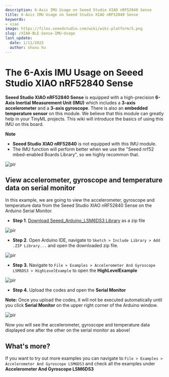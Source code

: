 ```yaml
---
description: 6-Axis IMU Usage on Seeed Studio XIAO nRF52840 Sense
title: 6-Axis IMU Usage on Seeed Studio XIAO nRF52840 Sense
keywords:
- xiao
image: https://files.seeedstudio.com/wiki/wiki-platform/S.png
slug: /XIAO-BLE-Sense-IMU-Usage
last_update:
  date: 1/11/2023
  author: shuxu hu
---
```


# The 6-Axis IMU Usage on Seeed Studio XIAO nRF52840 Sense

**Seeed Studio XIAO nRF52840 Sense** is equipped with a high-precision  **6-Axis Inertial Measurement Unit (IMU)** which includes a **3-axis accelerometer** and a **3-axis gyroscope**. There is also an **embedded temperature sensor** on this module. We believe that this module can greatly help in your TinyML projects. This wiki will introduce the basics of using this IMU on this board.

**Note**

- **Seeed Studio XIAO nRF52840** is not equipped with this IMU module.
- The IMU function will perform better when we use the "Seeed nrf52 mbed-enabled Boards Library", so we highly recommon that.

<p style={{textAlign: 'center'}}><img src="https://files.seeedstudio.com/wiki/XIAO-BLE/XIAO_nRF52840_new7.png" alt="pir" width={600} height="auto" /></p>


## View accelerometer, gyroscope and temperature data on serial monitor

In this example, we are going to view the accelerometer, gyroscope and temperature data from the Seeed Studio XIAO nRF52840 Sense on the Arduino Serial Monitor.

- **Step 1**. [Download Seeed_Arduino_LSM6DS3 Library](https://github.com/Seeed-Studio/Seeed_Arduino_LSM6DS3) as a zip file

<p style={{textAlign: 'center'}}><img src="https://files.seeedstudio.com/wiki/XIAO-BLE/LSM6DS3-github-zip.png" alt="pir" width={1000} height="auto" /></p>


- **Step 2**. Open Arduino IDE, navigate to `Sketch > Include Library > Add .ZIP Library...` and open the downloaded zip file.

<p style={{textAlign: 'center'}}><img src="https://files.seeedstudio.com/wiki/XIAO-BLE/add-zip.png" alt="pir" width={600} height="auto" /></p>


- **Step 3.** Navigate to `File > Examples > Accelerometer And Gyroscope LSM6DS3 > HighLevelExample` to open the **HighLevelExample**

<p style={{textAlign: 'center'}}><img src="https://files.seeedstudio.com/wiki/XIAO-BLE/IMU-install.png" alt="pir" width={550} height="auto" /></p>


- **Step 4.** Upload the codes and open the **Serial Monitor**

**Note:** Once you upload the codes, it will not be executed automatically until you click **Serial Monitor** on the upper right corner of the Arduino window.
<p style={{textAlign: 'center'}}><img src="https://files.seeedstudio.com/wiki/XIAO-BLE/IMU-example-output.png" alt="pir" width={600} height="auto" /></p>

Now you will see the accelerometer, gyroscope and temperature data displayed one after the other on the serial monitor as above!

## What's more?

If you want to try out more examples you can navigate to `File > Examples > Accelerometer And Gyroscope LSM6DS3` and check all the examples under **Accelerometer And Gyroscope LSM6DS3**